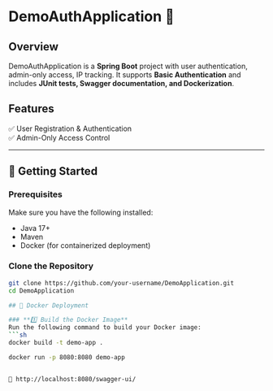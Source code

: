# DemoAuthApplication 🚀

## Overview
DemoAuthApplication is a **Spring Boot** project with user authentication, admin-only access, IP tracking. It supports **Basic Authentication** and includes **JUnit tests, Swagger documentation, and Dockerization**.

## Features
✅ User Registration & Authentication  
✅ Admin-Only Access Control  


---

## 🚀 Getting Started

### Prerequisites
Make sure you have the following installed:
- Java 17+
- Maven
- Docker (for containerized deployment)

### Clone the Repository
```sh
git clone https://github.com/your-username/DemoApplication.git
cd DemoApplication

## 🐳 Docker Deployment

### **1️⃣ Build the Docker Image**
Run the following command to build your Docker image:
```sh
docker build -t demo-app .

docker run -p 8080:8080 demo-app


📌 http://localhost:8080/swagger-ui/

